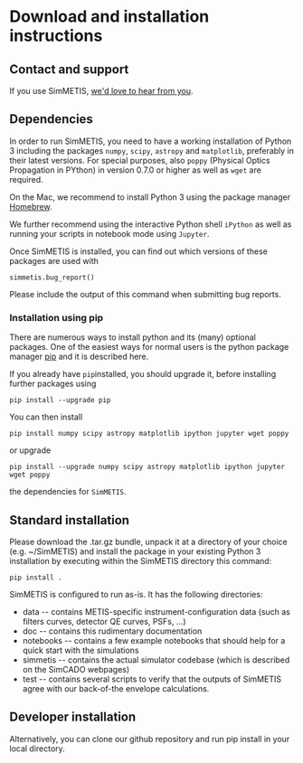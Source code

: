 # Download and installation instructions

## Contact and support
If you use SimMETIS, [we'd love to hear from you](simmetis@strw.leidenuniv.nl).

## Dependencies
In order to run SimMETIS, you need to have a working installation of Python 3 including the packages `numpy`, `scipy`, `astropy` and `matplotlib`, preferably in their latest versions. For special purposes, also `poppy` (Physical Optics Propagation in PYthon) in version 0.7.0 or higher as well as `wget` are required.

On the Mac, we recommend to install Python 3 using the package manager [Homebrew](https://brew.sh).

We further recommend using the interactive Python shell `iPython` as well as running your scripts in notebook mode using `Jupyter`.

Once SimMETIS is installed, you can find out which versions of these packages are used with

`simmetis.bug_report()`

Please include the output of this command when submitting bug reports. 

### Installation using pip
There are numerous ways to install python and its (many) optional packages. One of the easiest ways for normal users is the python package manager [pip](https://pip.pypa.io/en/stable/) and it is described here.

If you already have `pip`installed, you should upgrade it, before installing further packages using

`pip install --upgrade pip`

You can then install

`pip install numpy scipy astropy matplotlib ipython jupyter wget poppy`

or upgrade

`pip install --upgrade numpy scipy astropy matplotlib ipython jupyter wget poppy`

the dependencies for `SimMETIS`.

## Standard installation
Please download the .tar.gz bundle, unpack it at a directory of your choice (e.g. ~/SimMETIS) and install the package in your existing Python 3 installation by executing within the SimMETIS directory this command:

`pip install .`

SimMETIS is configured to run as-is. It has the following directories:
  - data -- contains METIS-specific instrument-configuration data (such as filters curves, detector QE curves, PSFs, ...)
  - doc -- contains this rudimentary documentation
  - notebooks -- contains a few example notebooks that should help for a quick start with the simulations
  - simmetis -- contains the actual simulator codebase (which is described on the SimCADO webpages)
  - test -- contains several scripts to verify that the outputs of SimMETIS agree with our back-of-the envelope calculations.

## Developer installation
Alternatively, you can clone our github repository and run pip install in your local directory.
